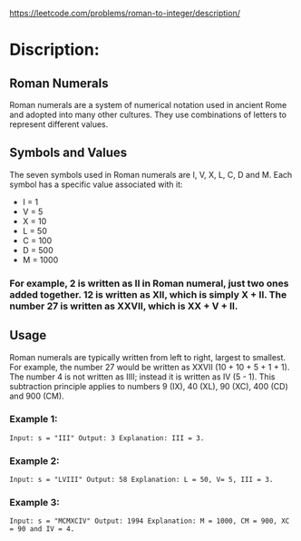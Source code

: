 https://leetcode.com/problems/roman-to-integer/description/

# Discription:
## Roman Numerals
Roman numerals are a system of numerical notation used in ancient Rome and adopted into many other cultures. They use combinations of letters to represent different values. 

## Symbols and Values
The seven symbols used in Roman numerals are I, V, X, L, C, D and M. Each symbol has a specific value associated with it: 
- I = 1 
- V = 5 
- X = 10 
- L = 50 
- C = 100 
- D = 500 
- M = 1000  

### For example, 2 is written as II in Roman numeral, just two ones added together. 12 is written as XII, which is simply X + II. The number 27 is written as XXVII, which is XX + V + II.

## Usage
Roman numerals are typically written from left to right, largest to smallest. For example, the number 27 would be written as XXVII (10 + 10 + 5 + 1 + 1). The number 4 is not written as IIII; instead it is written as IV (5 - 1). This subtraction principle applies to numbers 9 (IX), 40 (XL), 90 (XC), 400 (CD) and 900 (CM).

### Example 1:

`Input: s = "III"
Output: 3
Explanation: III = 3.`

### Example 2:

`Input: s = "LVIII"
Output: 58
Explanation: L = 50, V= 5, III = 3.`

### Example 3:

`Input: s = "MCMXCIV"
Output: 1994
Explanation: M = 1000, CM = 900, XC = 90 and IV = 4.`
